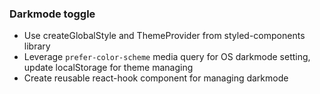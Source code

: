 ### Darkmode toggle

- Use createGlobalStyle and ThemeProvider from styled-components library
- Leverage `prefer-color-scheme` media query for OS darkmode setting, update localStorage for theme managing
- Create reusable react-hook component for managing darkmode